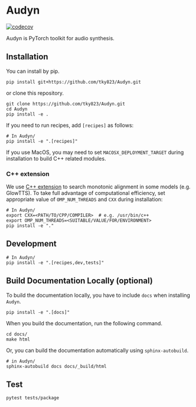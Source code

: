 # Audyn
[![codecov](https://codecov.io/gh/tky823/Audyn/graph/badge.svg?token=7R29QDGXLQ)](https://codecov.io/gh/tky823/Audyn)

Audyn is PyTorch toolkit for audio synthesis.

## Installation
You can install by pip.
```shell
pip install git+https://github.com/tky823/Audyn.git
```
or clone this repository.
```shell
git clone https://github.com/tky823/Audyn.git
cd Audyn
pip install -e .
```

If you need to run recipes, add `[recipes]` as follows:
```shell
# In Audyn/
pip install -e ".[recipes]"
```

If you use MacOS, you may need to set `MACOSX_DEPLOYMENT_TARGET` during installation to build C++ related modules.

### C++ extension
We use [C++ extension](https://pytorch.org/tutorials/advanced/cpp_extension.html) to search monotonic alignment in some models (e.g. GlowTTS).
To take full advantage of computational efficiency, set appropriate value of `OMP_NUM_THREADS` and `CXX` during installation:

```shell
# In Audyn/
export CXX=<PATH/TO/CPP/COMPILER>  # e.g. /usr/bin/c++
export OMP_NUM_THREADS=<SUITABLE/VALUE/FOR/ENVIRONMENT>
pip install -e "."
```

## Development
```shell
# In Audyn/
pip install -e ".[recipes,dev,tests]"
```

## Build Documentation Locally (optional)
To build the documentation locally, you have to include `docs` when installing `Audyn`.
```shell
pip install -e ".[docs]"
```

When you build the documentation, run the following command.
```shell
cd docs/
make html
```

Or, you can build the documentation automatically using `sphinx-autobuild`.
```shell
# in Audyn/
sphinx-autobuild docs docs/_build/html
```

## Test
```shell
pytest tests/package
```
